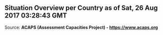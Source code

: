 ## Situation Overview per Country as of Sat, 26 Aug 2017 03:28:43 GMT

Source: **ACAPS (Assessment Capacities Project) - https://www.acaps.org**